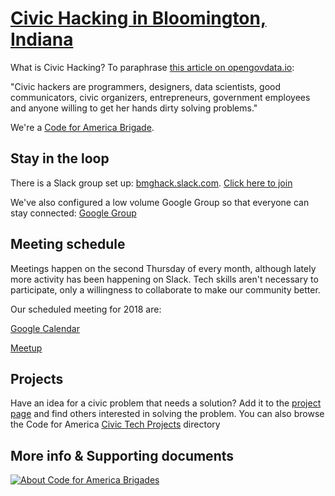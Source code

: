 # [Civic Hacking in Bloomington, Indiana](https://bmghack.github.io)

What is Civic Hacking? To paraphrase [this article on opengovdata.io](https://opengovdata.io/2014/civic-hacking/):

"Civic hackers are programmers, designers, data scientists, good communicators, civic organizers, entrepreneurs, government employees and anyone willing to get her hands dirty solving problems."

We're a [Code for America Brigade](http://brigade.codeforamerica.org/brigade/BMG-Hack/).

## Stay in the loop

There is a Slack group set up: [bmghack.slack.com](https://bmghack.slack.com).  [Click here to join](https://join.slack.com/t/bmghack/shared_invite/enQtMjM5ODQyNzE5MTI0LTMwYWZmYzU2NjU0MmQ5MGY4MzBhNGJhNmExYmZkMGNlMzBjMDMxNDE4ODM4ZTczYzI1YjVlYzU4OGQ1YjczODk)

We've also configured a low volume Google Group so that everyone can stay connected: [Google Group](https://groups.google.com/a/bloomington.in.gov/forum/#!forum/civic-hacking)

## Meeting schedule

Meetings happen on the second Thursday of every month, although lately more activity has been happening on Slack. Tech skills aren't necessary to participate, only a willingness to collaborate to make our community better.

Our scheduled meeting for 2018 are:

[Google Calendar](https://calendar.google.com/calendar/embed?src=bloomington.in.gov_3e0ug3iakbapl022s13ttgn1o8%40group.calendar.google.com&ctz=America/New_York)  

[Meetup](https://www.meetup.com/Code-for-Bloomington-BMG-Hack/events/)

## Projects

Have an idea for a civic problem that needs a solution? Add it to the [project page](https://github.com/BMGhack/bmghack.github.io/wiki) and find others interested in solving the problem.  You can also browse the Code for America [Civic Tech Projects](http://brigade.codeforamerica.org/brigade/projects) directory

## More info & Supporting documents

[![About Code for America Brigades](https://img.youtube.com/vi/mYzMl_HnEZU/0.jpg)](https://www.youtube.com/watch?v=mYzMl_HnEZU)
